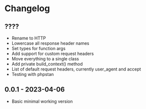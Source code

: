 # Changelog

## ????
- Rename to HTTP
- Lowercase all response header names
- Set types for function args
- Add support for custom request headers
- Move everything to a single class
- Add private build_context() method
- List of default request headers, currently user_agent and accept
- Testing with phpstan

## 0.0.1 - 2023-04-06
- Basic minimal working version

